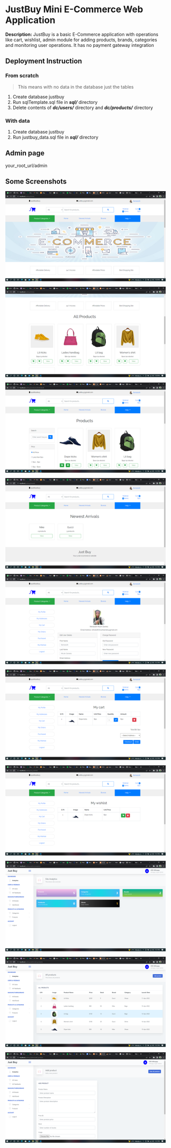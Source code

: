 # JustBuy Mini E-Commerce Web Application

**Description:** JustBuy is a basic E-Commerce application with operations like cart, wishlist, admin module
for adding products, brands, categories and monitoring user operations. It has no payment gateway integration

## Deployment Instruction

### From scratch

> This means with no data in the database just the tables

1. Create database justbuy
2. Run sqlTemplate.sql file in ***sql/*** directory
3. Delete contents of ***dc/users/*** directory and ***dc/products/*** directory

### With data

1. Create database justbuy
2. Run justbuy_data.sql file in ***sql/*** directory

## Admin page

your_root_url/admin

## Some Screenshots

![Home page](/screenshots/1020.png)

![Home page](/screenshots/1021.png)

![Products page](/screenshots/1022.png)

![Brands page](/screenshots/1023.png)

![Profile page](/screenshots/1024.png)

![Cart page](/screenshots/1025.png)

![Wishlist page](/screenshots/1026.png)

![Admin page](/screenshots/1027.png)

![Admin view products page](/screenshots/1028.png)

![Admin add product page](/screenshots/1029.png)